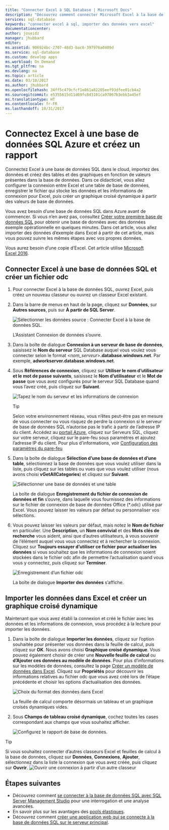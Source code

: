 ```yaml
---
title: "Connecter Excel à SQL Database | Microsoft Docs"
description: "Découvrez comment connecter Microsoft Excel à la base de données SQL Azure dans le cloud. Importez des données dans Excel pour les rapports et l’exploration des données."
services: sql-database
keywords: "connecter excel à sql, importer des données vers excel"
documentationcenter: 
author: joseidz
manager: jhubbard
editor: 
ms.assetid: 906924bc-2707-48d3-bac6-397976a0409d
ms.service: sql-database
ms.custom: develop apps
ms.workload: On Demand
ms.tgt_pltfrm: na
ms.devlang: na
ms.topic: article
ms.date: 03/10/2017
ms.author: jhubbard
ms.openlocfilehash: 34ff5c479cfcf1e861a82205eef93dfee01cb4a2
ms.sourcegitcommit: e5355615d11d69fc8d3101ca97067b3ebb3a45ef
ms.translationtype: HT
ms.contentlocale: fr-FR
ms.lasthandoff: 10/31/2017
---
```

# <a name="connect-excel-to-an-azure-sql-database-and-create-a-report"></a>Connectez Excel à une base de données SQL Azure et créez un rapport

Connectez Excel à une base de données SQL dans le cloud, importez des données et créez des tables et des graphiques en fonction de valeurs présentes dans la base de données. Dans ce didacticiel, vous allez configurer la connexion entre Excel et une table de base de données, enregistrer le fichier qui stocke les données et les informations de connexion pour Excel, puis créer un graphique croisé dynamique à partir des valeurs de base de données.

Vous avez besoin d’une base de données SQL dans Azure avant de commencer. Si vous n’en avez pas, consultez [Créer votre première base de données SQL](sql-database-get-started-portal.md) pour obtenir une base de données avec des données exemple opérationnelle en quelques minutes. Dans cet article, vous allez importer des données d’exemple dans Excel à partir de cet article, mais vous pouvez suivre les mêmes étapes avec vos propres données.

Vous aurez besoin d’une copie d’Excel. Cet article utilise [Microsoft Excel 2016](https://products.office.com/).

## <a name="connect-excel-to-a-sql-database-and-create-an-odc-file"></a>Connecter Excel à une base de données SQL et créer un fichier odc
1. Pour connecter Excel à la base de données SQL, ouvrez Excel, puis créez un nouveau classeur ou ouvrez un classeur Excel existant.
2. Dans la barre de menus en haut de la page, cliquez sur **Données**, sur **Autres sources**, puis sur **À partir de SQL Server**.
   
   ![Sélectionner les données source : Connecter Excel à la base de données SQL.](./media/sql-database-connect-excel/excel_data_source.png)
   
   L’Assistant Connexion de données s’ouvre.
3. Dans la boîte de dialogue **Connexion à un serveur de base de données**, saisissez le **Nom du serveur** SQL Database auquel vous voulez vous connecter selon le format <*nom_serveur*>**.database.windows.net**. Par exemple, **adworkserver.database.windows.net**.
4. Sous **Références de connexion**, cliquez sur **Utiliser le nom d’utilisateur et le mot de passe suivants**, saisissez le **Nom d’utilisateur** et le **Mot de passe** que vous avez configurés pour le serveur SQL Database quand vous l’avez créé, puis cliquez sur **Suivant**.
   
   ![Tapez le nom du serveur et les informations de connexion](./media/sql-database-connect-excel/connect-to-server.png)
   
   > [!TIP]
   > Selon votre environnement réseau, vous n’êtes peut-être pas en mesure de vous connecter ou vous risquez de perdre la connexion si le serveur de base de données SQL n’autorise pas le trafic à partir de l’adresse IP du client. Accédez au [portail Azure](https://portal.azure.com/), cliquez sur Serveurs SQL, cliquez sur votre serveur, cliquez sur le pare-feu sous paramètres et ajoutez l’adresse IP du client. Pour plus d’informations, voir [Configuration des paramètres du pare-feu](sql-database-configure-firewall-settings.md)
   > 
   > 
5. Dans la boîte de dialogue **Sélection d’une base de données et d’une table**, sélectionnez la base de données que vous voulez utiliser dans la liste, puis cliquez sur les tables ou vues que vous voulez utiliser (nous avons choisi **vGetAllCategories**) et cliquez sur **Suivant**.
   
    ![Sélectionner une base de données et une table](./media/sql-database-connect-excel/select-database-and-table.png)
   
    La boîte de dialogue **Enregistrement du fichier de connexion de données et fin** s’ouvre, dans laquelle vous fournissez des informations sur le fichier de connexion de base de données Office (*.odc) utilisé par Excel. Vous pouvez laisser les valeurs par défaut ou personnaliser vos sélections.
6. Vous pouvez laisser les valeurs par défaut, mais notez le **Nom de fichier** en particulier. Une **Description**, un **Nom convivial** et des **Mots clés de recherche** vous aident, ainsi que d’autres utilisateurs, à vous souvenir de l’élément auquel vous vous connectez et à rechercher la connexion. Cliquez sur **Toujours essayer d’utiliser ce fichier pour actualiser les données** si vous souhaitez que les informations de connexion soient stockées dans le fichier odc afin de permettre l’actualisation quand vous vous y connectez, puis cliquez sur **Terminer**.
   
    ![Enregistrement d’un fichier odc](./media/sql-database-connect-excel/save-odc-file.png)
   
    La boîte de dialogue **Importer des données** s’affiche.

## <a name="import-the-data-into-excel-and-create-a-pivot-chart"></a>Importer les données dans Excel et créer un graphique croisé dynamique
Maintenant que vous avez établi la connexion et créé le fichier avec les données et les informations de connexion, vous procédez à la lecture pour importer les données.

1. Dans la boîte de dialogue **Importer les données**, cliquez sur l’option souhaitée pour présenter vos données dans la feuille de calcul, puis cliquez sur **OK**. Nous avons choisi **Graphique croisé dynamique**. Vous pouvez également choisir de créer une **Nouvelle feuille de calcul** ou **d’Ajouter ces données au modèle de données**. Pour plus d’informations sur les modèles de données, consultez la page [Créer un modèle de données dans Excel](https://support.office.com/article/Create-a-Data-Model-in-Excel-87E7A54C-87DC-488E-9410-5C75DBCB0F7B). Cliquez sur **Propriétés** pour découvrir les informations relatives au fichier odc que vous avez créé lors de l’étape précédente et choisir les options d’actualisation des données.
   
    ![Choix du format des données dans Excel](./media/sql-database-connect-excel/import-data.png)
   
    La feuille de calcul comporte désormais un tableau et un graphique croisés dynamiques vides.
2. Sous **Champs de tableau croisé dynamique**, cochez toutes les cases correspondant aux champs que vous souhaitez afficher.
   
    ![Configurez le rapport de base de données.](./media/sql-database-connect-excel/power-pivot-results.png)

> [!TIP]
> Si vous souhaitez connecter d’autres classeurs Excel et feuilles de calcul à la base de données, cliquez sur **Données**, **Connexions**, **Ajouter**, sélectionnez dans la liste la connexion que vous avez créée, puis cliquez sur **Ouvrir**.
> ![Ouvrir une connexion à partir d’un autre classeur](./media/sql-database-connect-excel/open-from-another-workbook.png)
> 
> 

## <a name="next-steps"></a>Étapes suivantes
* Découvrez comment [se connecter à la base de données SQL avec SQL Server Management Studio](sql-database-connect-query-ssms.md) pour une interrogation et une analyse avancées.
* En savoir plus sur les avantages des [pools élastiques](sql-database-elastic-pool.md).
* Découvrez comment [créer une application web qui se connecte à la base de données SQL sur le serveur principal](../app-service/app-service-web-tutorial-dotnet-sqldatabase.md).

